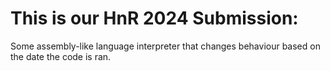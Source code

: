 # This is our HnR 2024 Submission: 
Some assembly-like language interpreter that changes behaviour based on the date the code is ran.
